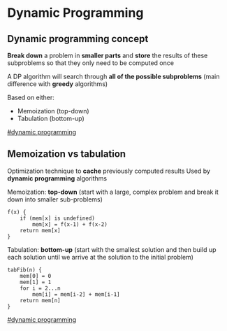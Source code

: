 # Dynamic Programming

## Dynamic programming concept

**Break down** a problem in **smaller parts** and **store** the results of these subproblems so that they only need to be computed once

A DP algorithm will search through **all of the possible subproblems** (main difference with **greedy** algorithms)

Based on either:
- Memoization (top-down)
- Tabulation (bottom-up)

[#dynamic programming](dynamic_programming.md)

## Memoization vs tabulation

Optimization technique to **cache** previously computed results
Used by **dynamic programming** algorithms

Memoization: **top-down** (start with a large, complex problem and break it down into smaller sub-problems)

```
f(x) {
	if (mem[x] is undefined)
		mem[x] = f(x-1) + f(x-2)
	return mem[x]
}
```

Tabulation: **bottom-up** (start with the smallest solution and then build up each solution until we arrive at the solution to the initial problem)

```
tabFib(n) {
	mem[0] = 0
	mem[1] = 1
	for i = 2...n
		mem[i] = mem[i-2] + mem[i-1]
	return mem[n]
}
```

[#dynamic programming](dynamic_programming.md)